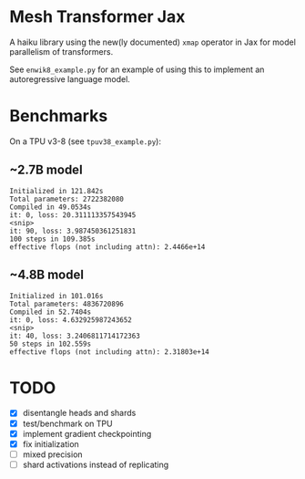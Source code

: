 # Mesh Transformer Jax

A haiku library using the new(ly documented) `xmap` operator in Jax for model parallelism of transformers.

See `enwik8_example.py` for an example of using this to implement an autoregressive language model.

# Benchmarks

On a TPU v3-8 (see `tpuv38_example.py`):

## ~2.7B model
```
Initialized in 121.842s
Total parameters: 2722382080
Compiled in 49.0534s
it: 0, loss: 20.311113357543945
<snip>
it: 90, loss: 3.987450361251831
100 steps in 109.385s
effective flops (not including attn): 2.4466e+14
```

## ~4.8B model
```
Initialized in 101.016s
Total parameters: 4836720896
Compiled in 52.7404s
it: 0, loss: 4.632925987243652
<snip>
it: 40, loss: 3.2406811714172363
50 steps in 102.559s
effective flops (not including attn): 2.31803e+14
```

# TODO
- [x] disentangle heads and shards
- [x] test/benchmark on TPU
- [x] implement gradient checkpointing
- [x] fix initialization
- [ ] mixed precision
- [ ] shard activations instead of replicating